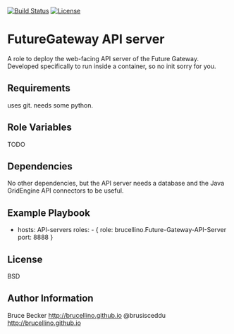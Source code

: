 [![Build Status](https://travis-ci.org/brucellino/fgapiserver-role.svg?branch=master)](https://travis-ci.org/brucellino/fgapiserver-role)  [![License](https://img.shields.io/badge/License-Apache%202.0-blue.svg)](https://opensource.org/licenses/Apache-2.0)

FutureGateway API server
=========

A role to deploy the web-facing API server of the Future Gateway. Developed specifically to run inside a container, so no init sorry for you.

Requirements
------------

uses git. needs some python.

Role Variables
--------------

TODO

Dependencies
------------

No other dependencies, but the API server needs a database and the Java GridEngine API connectors to be useful.

Example Playbook
----------------

- hosts: API-servers
      roles:
         - { role:  brucellino.Future-Gateway-API-Server port: 8888 }

License
-------

BSD

Author Information
------------------

Bruce Becker
http://brucellino.github.io
@brusisceddu
http://brucellino.github.io
